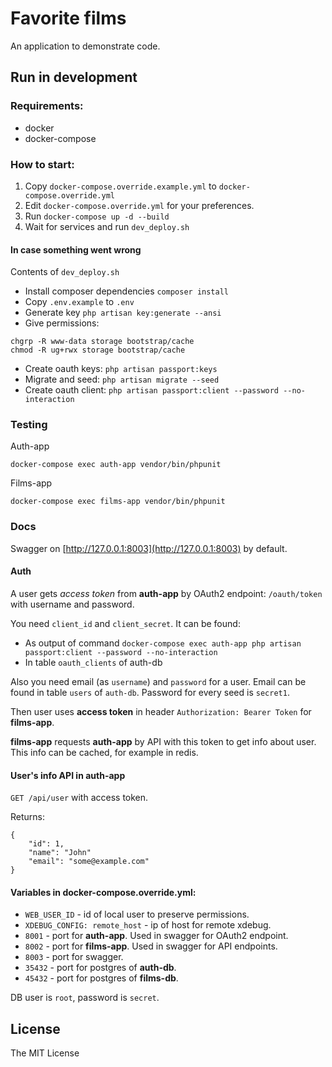 # Favorite films 
An application to demonstrate code.

## Run in development

### Requirements:

* docker
* docker-compose

### How to start:

1. Copy `docker-compose.override.example.yml` to `docker-compose.override.yml`
2. Edit `docker-compose.override.yml` for your preferences.
3. Run `docker-compose up -d --build`
4. Wait for services and run `dev_deploy.sh`

#### In case something went wrong

Contents of `dev_deploy.sh`

* Install composer dependencies `composer install`
* Copy `.env.example` to `.env`
* Generate key `php artisan key:generate --ansi`
* Give permissions:
```
chgrp -R www-data storage bootstrap/cache
chmod -R ug+rwx storage bootstrap/cache
```
* Create oauth keys: `php artisan passport:keys`
* Migrate and seed: `php artisan migrate --seed `
* Create oauth client: `php artisan passport:client --password --no-interaction`


### Testing

Auth-app

```
docker-compose exec auth-app vendor/bin/phpunit
```

Films-app

```
docker-compose exec films-app vendor/bin/phpunit
```

### Docs

Swagger on [http://127.0.0.1:8003](http://127.0.0.1:8003) by default.

#### Auth

A user gets _access token_ from __auth-app__ 
by OAuth2 endpoint: `/oauth/token` with username and password.

You need `client_id` and `client_secret`. It can be found:

* As output of command `docker-compose exec auth-app php artisan passport:client --password --no-interaction`
* In table `oauth_clients` of auth-db

Also you need email (as `username`) and `password` for a user. 
Email can be found in table `users` of `auth-db`.
Password for every seed is `secret1`.

Then user uses __access token__ in header `Authorization: Bearer Token` for __films-app__.

__films-app__ requests __auth-app__ by API with this token to get info about user.
This info can be cached, for example in redis.

#### User's info API in auth-app

`GET /api/user` with access token.

Returns:

```
{
    "id": 1,
    "name": "John"
    "email": "some@example.com"
}
```

#### Variables in docker-compose.override.yml:

* `WEB_USER_ID` - id of local user to preserve permissions.
* `XDEBUG_CONFIG: remote_host` - ip of host for remote xdebug.
* `8001` - port for __auth-app__. Used in swagger for OAuth2 endpoint.
* `8002` - port for __films-app__. Used in swagger for API endpoints.
* `8003` - port for swagger.
* `35432` - port for postgres of __auth-db__.
* `45432` - port for postgres of __films-db__.

DB user is `root`, password is `secret`.

## License

The MIT License
